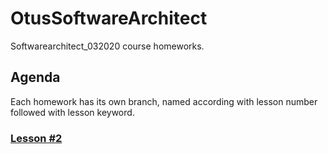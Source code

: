 # OtusSoftwareArchitect
Softwarearchitect_032020 course homeworks.

## Agenda
Each homework has its own branch, named according with lesson number followed with lesson keyword.

### [Lesson #2](../tree/lesson02_dockerbase)

